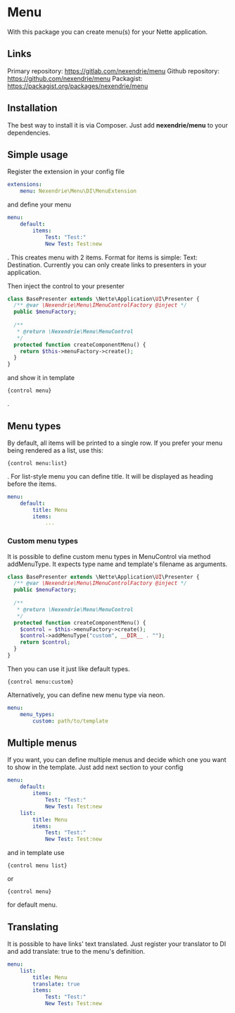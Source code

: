 Menu
====

With this package you can create menu(s) for your Nette application.

Links
-----

Primary repository: https://gitlab.com/nexendrie/menu
Github repository: https://github.com/nexendrie/menu
Packagist: https://packagist.org/packages/nexendrie/menu

Installation
------------
The best way to install it is via Composer. Just add **nexendrie/menu** to your dependencies.

Simple usage
------------

Register the extension in your config file

```yaml
extensions:
    menu: Nexendrie\Menu\DI\MenuExtension
```

and define your menu

```yaml
menu:
    default:
        items:
            Test: "Test:"
            New Test: Test:new
```

. This creates menu with 2 items. Format for items is simple: Text: Destination. Currently you can only create links to presenters in your application.

Then inject the control to your presenter

```php
class BasePresenter extends \Nette\Application\UI\Presenter {
  /** @var \Nexendrie\Menu\IMenuControlFactory @inject */
  public $menuFactory;
  
  /**
   * @return \Nexendrie\Menu\MenuControl
   */
  protected function createComponentMenu() {
    return $this->menuFactory->create();
  }
}
```

and show it in template

```
{control menu}
```

.

Menu types
----------

By default, all items will be printed to a single row. If you prefer your menu being rendered as a list, use this:

```
{control menu:list}
```

. For list-style menu you can define title. It will be displayed as heading before the items.

```yaml
menu:
    default:
        title: Menu
        items:
            ...
```

### Custom menu types

It is possible to define custom menu types in MenuControl via method addMenuType. It expects type name and template's filename as arguments.

```php
class BasePresenter extends \Nette\Application\UI\Presenter {
  /** @var \Nexendrie\Menu\IMenuControlFactory @inject */
  public $menuFactory;
  
  /**
   * @return \Nexendrie\Menu\MenuControl
   */
  protected function createComponentMenu() {
    $control = $this->menuFactory->create();
    $control->addMenuType("custom", __DIR__ . "");
    return $control;
  }
}
```

Then you can use it just like default types.

```
{control menu:custom}
```

Alternatively, you can define new menu type via neon.

```yaml
menu:
    menu_types:
        custom: path/to/template
```

Multiple menus
--------------

If you want, you can define multiple menus and decide which one you want to show in the template. Just add next section to your config

```yaml
menu:
    default:
        items:
            Test: "Test:"
            New Test: Test:new
    list:
        title: Menu
        items:
            Test: "Test:"
            New Test: Test:new
```

and in template use


```
{control menu list}
```

or

```
{control menu}
```

for default menu.

Translating
-----------

It is possible to have links' text translated. Just register your translator to DI and add translate: true to the menu's definition.

```yaml
menu:
    list:
        title: Menu
        translate: true
        items:
            Test: "Test:"
            New Test: Test:new
```
